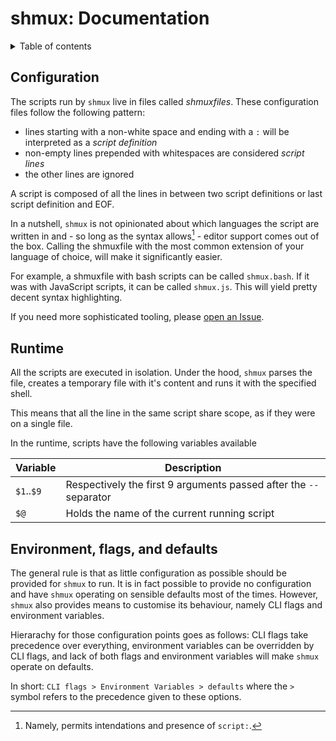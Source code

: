 # shmux: Documentation

<details>
<summary>Table of contents</summary>

* [Configuration](#configuration)
* [Runtime](#runtime)

</details>

## Configuration

The scripts run by `shmux` live in files called _shmuxfiles_. These configuration files follow the following pattern:

* lines starting with a non-white space and ending with a `:` will be interpreted as a _script definition_
* non-empty lines prepended with whitespaces are considered _script lines_ 
* the other lines are ignored

A script is composed of all the lines in between two script definitions or last script definition and EOF. 

In a nutshell, `shmux` is not opinionated about which languages the script are written in and - so long as the syntax allows[^1] - editor support comes out of the box. Calling the shmuxfile with the most common extension of your language of choice, will make it significantly easier.

For example, a shmuxfile with bash scripts can be called `shmux.bash`. If it was with JavaScript scripts, it can be called `shmux.js`. This will yield pretty decent syntax highlighting.

If you need more sophisticated tooling, please [open an Issue](https://github.com/shikaan/shmux/issues).

[^1]: Namely, permits intendations and presence of `script:`.

## Runtime

All the scripts are executed in isolation. Under the hood, `shmux` parses the file, creates a temporary file with it's content and runs it with the specified shell.

This means that all the line in the same script share scope, as if they were on a single file.

In the runtime, scripts have the following variables available

| Variable    | Description   |
|---          |--- |
| `$1`..`$9`  | Respectively the first 9 arguments passed after the `--` separator
| `$@`        | Holds the name of the current running script

## Environment, flags, and defaults

The general rule is that as little configuration as possible should be provided for `shmux` to run. It is in fact possible to provide no configuration and have `shmux` operating on sensible defaults most of the times. However, `shmux` also provides means to customise its behaviour, namely CLI flags and environment variables. 

Hierarachy for those configuration points goes as follows: CLI flags take precedence over everything, environment variables can be overridden by CLI flags, and lack of both flags and environment variables will make `shmux` operate on defaults.

In short: `CLI flags > Environment Variables > defaults` where the `>` symbol refers to the precedence given to these options.